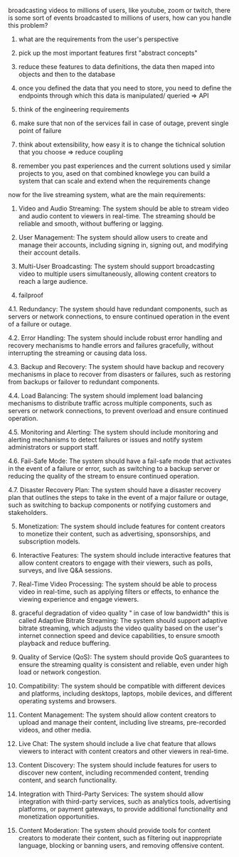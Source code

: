 broadcasting videos to millions of users, like youtube, zoom or twitch, there is some sort of events broadcasted to millions of users, how can you handle this problem?

1. what are the requirements from the user's perspective

2. pick up the most important features first "abstract concepts"

3. reduce these features to data definitions, the data then maped into objects and then to the database

4. once you defined the data that you need to store, you need to define the endpoints through which this data is manipulated/ queried => API

5. think of the engineering requirements

6. make sure that non of the services fail in case of outage, prevent single point of failure

7. think about extensibility, how easy it is to change the tichnical solution that you choose => reduce coupling

8. remember you past experiences and the current solutions used y similar projects to you, ased on that combined knowlege you can build a system that can scale and extend when the requirements change


now for the live streaming system, what are the main requirements:

1. Video and Audio Streaming: The system should be able to stream video and audio content to viewers in real-time. The streaming should be reliable and smooth, without buffering or lagging.

2. User Management: The system should allow users to create and manage their accounts, including signing in, signing out, and modifying their account details.

3. Multi-User Broadcasting: The system should support broadcasting video to multiple users simultaneously, allowing content creators to reach a large audience.

4. failproof

4.1. Redundancy: The system should have redundant components, such as servers or network connections, to ensure continued operation in the event of a failure or outage.

4.2. Error Handling: The system should include robust error handling and recovery mechanisms to handle errors and failures gracefully, without interrupting the streaming or causing data loss.

4.3. Backup and Recovery: The system should have backup and recovery mechanisms in place to recover from disasters or failures, such as restoring from backups or failover to redundant components.

4.4. Load Balancing: The system should implement load balancing mechanisms to distribute traffic across multiple components, such as servers or network connections, to prevent overload and ensure continued operation.

4.5. Monitoring and Alerting: The system should include monitoring and alerting mechanisms to detect failures or issues and notify system administrators or support staff.

4.6. Fail-Safe Mode: The system should have a fail-safe mode that activates in the event of a failure or error, such as switching to a backup server or reducing the quality of the stream to ensure continued operation.

4.7. Disaster Recovery Plan: The system should have a disaster recovery plan that outlines the steps to take in the event of a major failure or outage, such as switching to backup components or notifying customers and stakeholders.

5. Monetization: The system should include features for content creators to monetize their content, such as advertising, sponsorships, and subscription models.

6. Interactive Features: The system should include interactive features that allow content creators to engage with their viewers, such as polls, surveys, and live Q&A sessions.

7. Real-Time Video Processing: The system should be able to process video in real-time, such as applying filters or effects, to enhance the viewing experience and engage viewers.

8. graceful degradation of video quality " in case of low bandwidth" this is called  Adaptive Bitrate Streaming: The system should support adaptive bitrate streaming, which adjusts the video quality based on the user's internet connection speed and device capabilities, to ensure smooth playback and reduce buffering.

9. Quality of Service (QoS): The system should provide QoS guarantees to ensure the streaming quality is consistent and reliable, even under high load or network congestion.

9. Compatibility: The system should be compatible with different devices and platforms, including desktops, laptops, mobile devices, and different operating systems and browsers.

10. Content Management: The system should allow content creators to upload and manage their content, including live streams, pre-recorded videos, and other media.

11. Live Chat: The system should include a live chat feature that allows viewers to interact with content creators and other viewers in real-time.

12. Content Discovery: The system should include features for users to discover new content, including recommended content, trending content, and search functionality.

13. Integration with Third-Party Services: The system should allow integration with third-party services, such as analytics tools, advertising platforms, or payment gateways, to provide additional functionality and monetization opportunities.

14. Content Moderation: The system should provide tools for content creators to moderate their content, such as filtering out inappropriate language, blocking or banning users, and removing offensive content.
